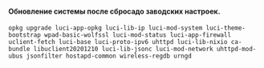 #### Обновление системы после сбросадо заводских настроек.
```text
opkg upgrade luci-app-opkg luci-lib-ip luci-mod-system luci-theme-bootstrap wpad-basic-wolfssl luci-mod-status luci-app-firewall uclient-fetch luci-base luci-proto-ipv6 uhttpd luci-lib-nixio ca-bundle libuclient20201210 luci-lib-jsonc luci-mod-network uhttpd-mod-ubus jsonfilter hostapd-common wireless-regdb urngd
```
